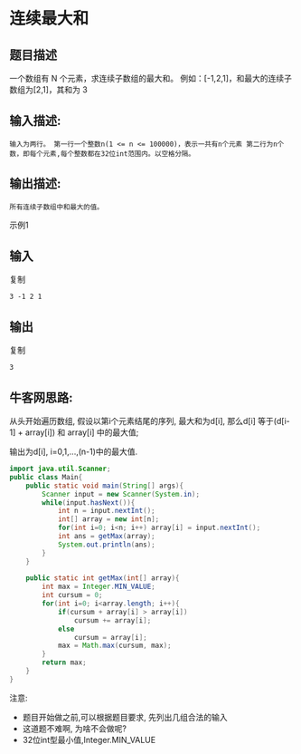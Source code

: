 # 连续最大和

## 题目描述

一个数组有 N 个元素，求连续子数组的最大和。 例如：[-1,2,1]，和最大的连续子数组为[2,1]，其和为 3

## 输入描述:

```
输入为两行。 第一行一个整数n(1 <= n <= 100000)，表示一共有n个元素 第二行为n个数，即每个元素,每个整数都在32位int范围内。以空格分隔。
```

## 输出描述:

```
所有连续子数组中和最大的值。
```

示例1

## 输入

复制

```
3 -1 2 1
```

## 输出

复制

```
3
```



## 牛客网思路:

从头开始遍历数组, 假设以第i个元素结尾的序列, 最大和为d[i], 那么d[i] 等于(d[i-1] + array[i]) 和 array[i] 中的最大值; 

输出为d[i], i=0,1,...,(n-1)中的最大值.



```java
import java.util.Scanner;
public class Main{
    public static void main(String[] args){
        Scanner input = new Scanner(System.in);
        while(input.hasNext()){
            int n = input.nextInt();
            int[] array = new int[n];
            for(int i=0; i<n; i++) array[i] = input.nextInt();
            int ans = getMax(array);
            System.out.println(ans);
        }
    }
    
    public static int getMax(int[] array){
        int max = Integer.MIN_VALUE;
        int cursum = 0;
        for(int i=0; i<array.length; i++){
            if(cursum + array[i] > array[i])
                cursum += array[i];
            else
                cursum = array[i];
            max = Math.max(cursum, max);
        }
        return max;
    }
}
```



注意:

- 题目开始做之前,可以根据题目要求, 先列出几组合法的输入
- 这道题不难啊, 为啥不会做呢?
- 32位int型最小值,Integer.MIN_VALUE